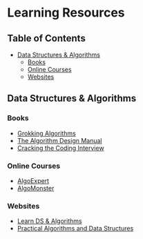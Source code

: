 # Learning Resources

## Table of Contents

* [Data Structures & Algorithms](#data-structures--algorithms)
  * [Books](#dsa-books)
  * [Online Courses](#dsa-online-courses)
  * [Websites](#dsa-websites)

## Data Structures & Algorithms

### <span id="dsa-books">Books</span>

* [Grokking Algorithms][grokking-algos]
* [The Algorithm Design Manual][algo-design-manual]
* [Cracking the Coding Interview][ctci]

[grokking-algos]: https://www.amazon.com/gp/product/B09781V6F7/
[ctci]: https://www.amazon.com/Cracking-Coding-Interview-Gayle-McDowell/dp/0984782850/
[algo-design-manual]: https://www.amazon.com/gp/product/3030542556/

### <span id="dsa-online-courses">Online Courses</span>

* [AlgoExpert](https://www.algoexpert.io/)
* [AlgoMonster](https://algo.monster/)

### <span id="dsa-websites">Websites</span>

* [Learn DS & Algorithms][learn-dsa]
* [Practical Algorithms and Data Structures][practical-dsa]

[learn-dsa]: https://www.programiz.com/dsa
[practical-dsa]: https://bradfieldcs.com/algos/
